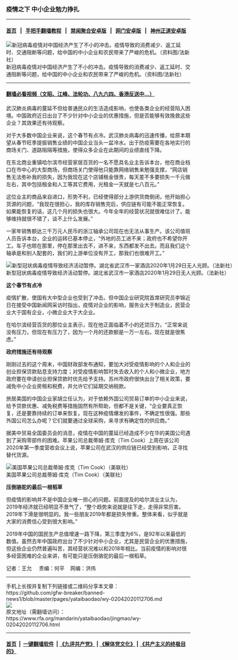 ### 疫情之下    中小企业勉力挣扎
------------------------

#### [首页](https://github.com/gfw-breaker/banned-news1/blob/master/README.md) &nbsp;&nbsp;|&nbsp;&nbsp; [手把手翻墙教程](https://github.com/gfw-breaker/guides/wiki) &nbsp;&nbsp;|&nbsp;&nbsp; [禁闻聚合安卓版](https://github.com/gfw-breaker/bn-android) &nbsp;&nbsp;|&nbsp;&nbsp; [网门安卓版](https://github.com/oGate2/oGate) &nbsp;&nbsp;|&nbsp;&nbsp; [神州正道安卓版](https://github.com/SzzdOgate/update) 



<div id="headerimg">
 <img alt="新冠病毒疫情对中国经济产生了不小的冲击。疫情导致的消费减少、返工延时、交通阻断等问题，给中国的中小企业和农民带来了严峻的危机。（资料图/法新社）" src="https://www.rfa.org/mandarin/yataibaodao/jingmao/wy-02042020112706.html/yt1104.jpg/image" title="新冠病毒疫情对中国经济产生了不小的冲击。疫情导致的消费减少、返工延时、交通阻断等问题，给中国的中小企业和农民带来了严峻的危机。（资料图/法新社）"/>
 <div id="headerimgcontents">
  <div id="headerimgcaption">
   <span>
    新冠病毒疫情对中国经济产生了不小的冲击。疫情导致的消费减少、返工延时、交通阻断等问题，给中国的中小企业和农民带来了严峻的危机。（资料图/法新社）
   </span>
   <!-- zoomattribute -->
  </div>
  <!-- headerimgcaption -->
 </div>
 <!-- headerimagecontents -->
</div>

<hr/>


#### [翻墙必看视频（文昭、江峰、法轮功、八九六四、香港反送中...）](https://github.com/gfw-breaker/banned-news1/blob/master/pages/link3.md)

<div id="storytext">
 <div>
  <div class="slot_header">
  </div>
 </div>
 <p>
  武汉肺炎病毒的蔓延不但给普通民众的生活造成影响，也使各类企业的经营陷入困境。中国政府近日出台了不少针对中小企业的优惠措施，但是否能够有效挽救这些企业？其效果还有待观察。
 </p>
 <p>
  对于大多数中国企业来说，这个春节有点冷。武汉肺炎病毒的迅速传播，给原本期望从春节旺季提振销售业绩的中国企业当头一盆冷水。出于防疫需要在各地实行的商场关门、道路阻隔等措施，使得众多企业在此期间的业绩直线下降。
 </p>
 <p>
 </p>
 <p>
 </p>
 <p>
  在东北商业重镇哈尔滨市经营家居百货的一名不愿具名业主告诉本台，他在商业档口在市中心的大型商场，但商场关门使得他只能靠网络销售来勉强支撑，“网店销售无法弥补我的损失，因为我现在这个店铺租金很贵，每天差不多要损失一千元做左右，其中包括租金和人工等其它费用，光租金一天就是七八百元。”
 </p>
 <p>
  这位业主的商品来自进口，形势不利，已经使得部分上游供货商倒闭，他开始担心货源的问题，“我现在很担心，我的库存销售完后，供应链有可能不能正常恢复。如果能恢复的话，这几个月的损失也很大。今年全年的经营状况就很难估计了。能够维持就很不错了，谈不上什么发展。”
 </p>
 <p>
  一家年销售额达三千万元人民币的浙江轴承公司现在也无法从事生产。该公司值班人员告诉本台，企业的运转已基本停止，“外地的员工进不来；政府也不希望你开工。车子也晾在那里，停在那里出去不，进不来，东西都发不出去。而且我们这个轴承是和别人配套的，我们的上游单位没有开工，那我们也很难开工。”
 </p>
 <p>
  <div class="image-inline captioned" style="width:680px;">
   <div style="width:680px;">
    <img alt="新型冠状病毒疫情导致经济活动暂停。湖北省武汉市一家酒店2020年1月29日无人光顾。（法新社）" src="https://www.rfa.org/mandarin/yataibaodao/jingmao/wy-02042020112706.html/0131i.jpg" title="新型冠状病毒疫情导致经济活动暂停。湖北省武汉市一家酒店2020年1月29日无人光顾。（法新社）"/>
   </div>
   <div class="image-caption">
    <span style="width:680px;">
     新型冠状病毒疫情导致经济活动暂停。湖北省武汉市一家酒店2020年1月29日无人光顾。（法新社）
    </span>
    <span class="copyright">
    </span>
   </div>
  </div>
 </p>
 <p>
  <b>
   这个春节有点冷
  </b>
 </p>
 <p>
  疫情扩散，使国有大中型企业也受到了冲击。但中国企业研究院首席研究员李锦近日在接受中国新闻网采访时指出，疫情对企业的影响，服务业大于制造业，民营企业大于国有企业，小微企业大于大企业。
 </p>
 <p>
  在哈尔滨经营百货的那位业主表示，现在他正面临着不小的还贷压力，“正常来说没有压力，但现在有压力了，因为一个月的还款额是一万一左右。现在就是很焦虑。”
 </p>
 <p>
  <b>
   政府措施还有待观察
  </b>
 </p>
 <p>
  刚刚过去的这个周末，中国财政部发布通知，要加大对受疫情影响的个人和企业的创业担保贷款贴息支持力度；对受疫情影响暂时失去收入的个人和小微企业，地方政府要在申请创业担保贷款时优先给予支持。苏州市政府很快出台了相关政策，要减免中小企业房租和税费，并允许它们延期交纳税款。
 </p>
 <p>
  旅居美国的中国企业家胡立任认为，对于依赖外国公司贸易订单的中小企业来说，给予贷款优惠、减免税费等措施固然有所帮助，但都不是关键，“企业要真正恢复，还是要靠持续的订单来恢复。现在这种疫情爆发的事件，不确定性很强。那些外国公司怎么办呢？它们就要通过全球采购，来寻求有确定性的供应商。”
 </p>
 <p>
  据美中贸易全国委员会的消息，疫情在中国的蔓延已经造成不少在华的美国公司遇到了采购零部件的困难。苹果公司总裁蒂姆·库克（Tim Cook）上周在该公司2020年第一季度营收会议上说，苹果公司在武汉的供应链已经受到影响，正寻找替代货源。
 </p>
 <p>
  <div class="image-inline captioned" style="width:680px;">
   <div style="width:680px;">
    <img alt="美国苹果公司总裁蒂姆·库克（Tim Cook）（美联社）" src="https://www.rfa.org/mandarin/yataibaodao/jingmao/wy-02042020112706.html/0204v.jpg" title="美国苹果公司总裁蒂姆·库克（Tim Cook）（美联社）"/>
   </div>
   <div class="image-caption">
    <span style="width:680px;">
     美国苹果公司总裁蒂姆·库克（Tim Cook）（美联社）
    </span>
    <span class="copyright">
    </span>
   </div>
  </div>
 </p>
 <p>
  <b>
   压倒骆驼的最后一根稻草
  </b>
 </p>
 <p>
  但疫情的影响并不是中国企业唯一担心的问题。前面提及的哈尔滨业主认为，2019年经济就已经明显不景气了，“整个趋势来说就是往下走，走得非常厉害。2019年下滑是很明显的。我一些朋友2019年都是损失惨重。整体来看，似乎就是大家的消费信心受到很大影响。”
 </p>
 <p>
  2019年中国的国民生产总值增速一路下降，第三季度为6%，是92年以来最低的数值。虽然去年中国政府出台了不少针对中小企业，尤其是民营企业的优惠措施，但这些企业仍然普遍叫苦，其经营状况难以和2018年相比。当前疫情的影响对很多经营困难的企业来讲，有可能只是压倒骆驼的最后一根稻草。
 </p>
 <p>
 </p>
 <p>
  记者：王允     责编：何平    网编：洪伟
 </p>
</div>

<hr/>
手机上长按并复制下列链接或二维码分享本文章：<br/>
https://github.com/gfw-breaker/banned-news1/blob/master/pages/yataibaodao/wy-02042020112706.md <br/>
<a href='https://github.com/gfw-breaker/banned-news1/blob/master/pages/yataibaodao/wy-02042020112706.md'><img src='https://github.com/gfw-breaker/banned-news1/blob/master/pages/yataibaodao/wy-02042020112706.md.png'/></a> <br/>
原文地址（需翻墙访问）：https://www.rfa.org/mandarin/yataibaodao/jingmao/wy-02042020112706.html


------------------------
#### [首页](https://github.com/gfw-breaker/banned-news1/blob/master/README.md) &nbsp;|&nbsp; [一键翻墙软件](https://github.com/gfw-breaker/nogfw/blob/master/README.md) &nbsp;| [《九评共产党》](https://github.com/gfw-breaker/9ping.md/blob/master/README.md#九评之一评共产党是什么) | [《解体党文化》](https://github.com/gfw-breaker/jtdwh.md/blob/master/README.md) | [《共产主义的终极目的》](https://github.com/gfw-breaker/gczydzjmd.md/blob/master/README.md)


<img src='http://gfw-breaker.win/banned-news/pages/yataibaodao/wy-02042020112706.md' width='0px' height='0px'/>
